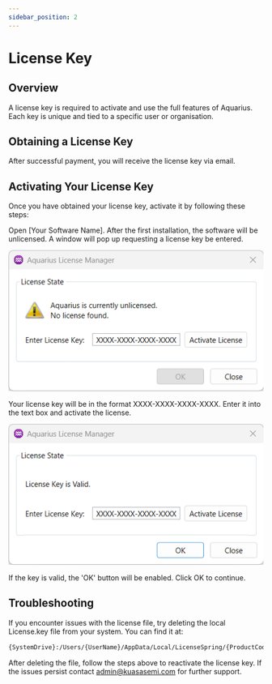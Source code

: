 ```yaml
---
sidebar_position: 2
---
```

# License Key

## Overview

A license key is required to activate and use the full features of Aquarius. Each key is unique and tied to a specific user or organisation.

## Obtaining a License Key

After successful payment, you will receive the license key via email.

## Activating Your License Key

Once you have obtained your license key, activate it by following these steps:

Open [Your Software Name]. After the first installation, the software will be unlicensed. A window will pop up requesting a license key be entered.

<p align="center">
  <img src="/img/get-started/license-key/license-key-1.png" width="800"/>
</p>

Your license key will be in the format XXXX-XXXX-XXXX-XXXX. Enter it into the text box and activate the license.

<p align="center">
  <img src="/img/get-started/license-key/license-key-2.png" width="800"/>
</p>

If the key is valid, the 'OK' button will be enabled. Click OK to continue.

## Troubleshooting
If you encounter issues with the license file, try deleting the local License.key file from your system. You can find it at:

```sh
{SystemDrive}:/Users/{UserName}/AppData/Local/LicenseSpring/{ProductCode}
```
After deleting the file, follow the steps above to reactivate the license key.
If the issues persist contact admin@kuasasemi.com for further support.